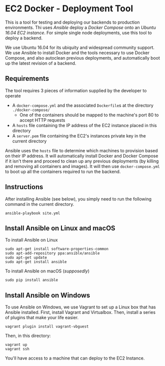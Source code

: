# EC2 Docker - Deployment Tool

This is a tool for testing and deploying our backends to production environments. Thi uses *Ansible* deploy a *Docker Compose* onto an *Ubuntu 16.04 EC2 instance*. For simple single node deployments, use this tool to deploy a backend.

We use Ubuntu 16.04 for its ubiquity and widespread community support. We use Ansible to install Docker and the tools necessary to use Docker Compose, and also autoclean previous deployments, and automatically boot up the latest revision of a backend. 

## Requirements

The tool requires 3 pieces of information supplied by the developer to operate
* A `docker-compose.yml` and the associated `Dockerfile`s at the directory `./docker-compose/`
    * One of the containers should be mapped to the machine's port 80 to accept HTTP requests
* A `hosts` file containing the IP address of the EC2 instance placed in this directory
* A `server.pem` file containing the EC2's instances private key in the current directory

Ansible uses the `hosts` file to determine which machines to provision based on their IP address. It will automatically install Docker and Docker Compose if it isn't there and proceed to clean up any previous deployments (by killing and removing all containers and images). It will then use `docker-compose.yml` to boot up all the containers required to run the backend.

## Instructions

After installing Ansible (see below), you simply need to run the following command in the current directory.
```
ansible-playbook site.yml
```

## Install Ansible on Linux and macOS

To install Ansible on Linux
```
sudo apt-get install software-properties-common
sudo apt-add-repository ppa:ansible/ansible
sudo apt-get update
sudo apt-get install ansible
```

To install Ansible on macOS (_supposedly_)
```
sudo pip install ansible
```

## Install Ansible on Windows

To use Ansible on Windows, we use Vagrant to set up a Linux box that has Ansible installed. First, install Vagrant and Virtualbox. Then, install a series of plugins that make your life easier.
```
vagrant plugin install vagrant-vbguest
```

Then, in this directory:
```
vagrant up
vagrant ssh
```

You'll have access to a machine that can deploy to the EC2 Instance.

